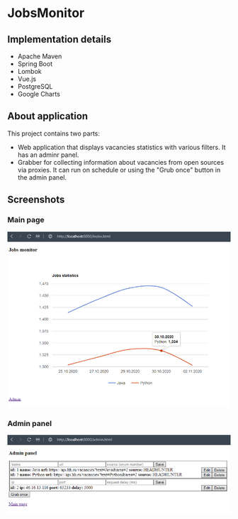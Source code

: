 # JobsMonitor

## Implementation details
* Apache Maven
* Spring Boot
* Lombok
* Vue.js
* PostgreSQL
* Google Charts

## About application
This project contains two parts:
* Web application that displays vacancies statistics with various filters. It has an adminr panel.
* Grabber for collecting information about vacancies from open sources via proxies. It can run on schedule or using the "Grub once" button in the admin panel.

## Screenshots
### Main page
![index](index.png)

### Admin panel
![admin](admin.png)
